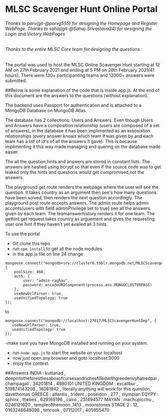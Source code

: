 # **MLSC Scavenger Hunt Online Portal**
###### Thanks to parv(git-@parvg555) for designing the Homepage and Register WebPage. Thanks to sahaj(git-@Sahaj-Srivastava24) for designing the Login and Victory WebPages
###### Thanks to the entire MLSC Core team for designing the questions.

The portal was used to host the MLSC Online Scavenger Hunt starting at 12 AM on 27th February 2021 and ending at 5 PM on 28th February 2021(41 hours).
There were 130+ participanting teams and 12000+ answers were submitted.

##Below is some explanation of the code that is inside app.js. At the end of this document are the answers to the questions (without explanation).

The backend uses Passport for authentication and is attached to a MongoDB Database on MongoDB Atlas. 

The database has 2 collections: Users and Answers. Even though Users and Answers have a composition relationship (users are composed of a set of answers),
in the database it has been implimented as an assosiation relationships (every answer knows which team it was given by and each team has a list of id's
of all the answers it gave). This is because implimenting it this way made managing and quering on the database made easier.

The all the question,hints and answers are stored in constant lists.
The answers are hashed using bcrypt so that even if the source code was to get leaked only the hints and questions would get compromised,not the answers.

The playground get route renders the webpage where the user will see the question.
It takes country as an argument then see's how many questions have been solved, then renders the next question accordingly.
The playground post route accepts answers. 
The admin route helps admin acconts(users with field adminPrivilege set to true) see all the answers given by each team.
The teamanswerhistory renders it for one team.
The gethint get request takes country as arguement and gives the requesting user one hint if they haven't yet availed all 3 hints.

To use the portal 
- Git clone this repo
- run ``` npm install ``` to get all the node modules
- in the app.js file on line 24 change 
``` 
mongoose.connect("mongodb+srv://cluster0.tbblr.mongodb.net/MLSCScavengerHuntDep", {
    poolSize: 460,
    auth: {
        user: "admin-raghav",
        password: encodeURIComponent(process.env.MONGOCLUSTERPASS)
    },
    useNewUrlParser: true,
    useUnifiedTopology: true
});
 ``` 
  to
 ```
 mongoose.connect("mongodb://localhost:27017/MLSCScavengerHuntDep", {
    useNewUrlParser: true,
    useUnifiedTopology: true
});
 ```
 -make sure you have MongoDB installed and running on your system.
 - run ``` node app.js ``` to start the website on your localhost
- now just open any browser and goto localhost:3000
- enjoy the contest.

##Answers 
INDIA : kuttanad , deepintotheforestliesaboxofcursesandrichesfilledwithgreedenvyhatredpai , champagali , 34201814 , 4980101
UNITED KINGDOM : excalibur , 519874143208 , 18061942 , literally anything will work for this question, davethomas
GREECE : atlantis , trident , poseidon , 277 , olympian
EGYPY : sphinx , thebes , 629169196 , cairo , 231494577
MAYAN : machupicchu , 0246121620 , templeofthemoon ,1413 , moonstones
STAGE 2 : 12, 0163248648096 , timcook , 07112017 , 405955470